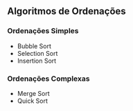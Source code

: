 ## Algoritmos de Ordenações
### Ordenações Simples
- Bubble Sort
- Selection Sort
- Insertion Sort
### Ordenações Complexas
- Merge Sort
- Quick Sort
